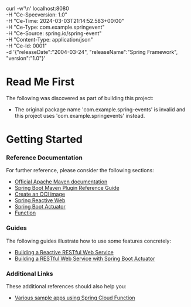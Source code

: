 curl -w'\n' localhost:8080 \
-H "Ce-Specversion: 1.0" \
-H "Ce-Time: 2024-03-03T21:14:52.583+00:00" \
-H "Ce-Type: com.example.springevent" \
-H "Ce-Source: spring.io/spring-event" \
-H "Content-Type: application/json" \
-H "Ce-Id: 0001" \
-d '{"releaseDate":"2004-03-24", "releaseName":"Spring Framework", "version":"1.0"}'


# Read Me First
The following was discovered as part of building this project:

* The original package name 'com.example.spring-events' is invalid and this project uses 'com.example.springevents' instead.

# Getting Started

### Reference Documentation
For further reference, please consider the following sections:

* [Official Apache Maven documentation](https://maven.apache.org/guides/index.html)
* [Spring Boot Maven Plugin Reference Guide](https://docs.spring.io/spring-boot/docs/3.2.3/maven-plugin/reference/html/)
* [Create an OCI image](https://docs.spring.io/spring-boot/docs/3.2.3/maven-plugin/reference/html/#build-image)
* [Spring Reactive Web](https://docs.spring.io/spring-boot/docs/3.2.3/reference/htmlsingle/index.html#web.reactive)
* [Spring Boot Actuator](https://docs.spring.io/spring-boot/docs/3.2.3/reference/htmlsingle/index.html#actuator)
* [Function](https://docs.spring.io/spring-cloud-function/docs/current/reference/html/spring-cloud-function.html)

### Guides
The following guides illustrate how to use some features concretely:

* [Building a Reactive RESTful Web Service](https://spring.io/guides/gs/reactive-rest-service/)
* [Building a RESTful Web Service with Spring Boot Actuator](https://spring.io/guides/gs/actuator-service/)

### Additional Links
These additional references should also help you:

* [Various sample apps using Spring Cloud Function](https://github.com/spring-cloud/spring-cloud-function/tree/main/spring-cloud-function-samples)

